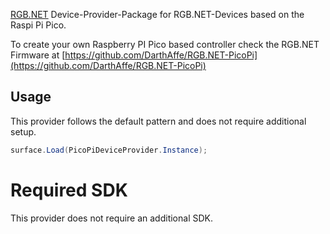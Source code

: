 ﻿[RGB.NET](https://github.com/DarthAffe/RGB.NET) Device-Provider-Package for RGB.NET-Devices based on the Raspi Pi Pico.

To create your own Raspberry PI Pico based controller check the RGB.NET Firmware at [https://github.com/DarthAffe/RGB.NET-PicoPi](https://github.com/DarthAffe/RGB.NET-PicoPi)

## Usage
This provider follows the default pattern and does not require additional setup.

```csharp
surface.Load(PicoPiDeviceProvider.Instance);
```

# Required SDK
This provider does not require an additional SDK.
